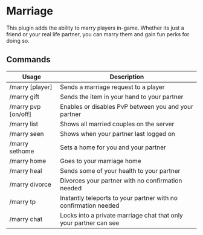 # Marriage

This plugin adds the ability to marry players in-game. Whether its just a friend or your real life partner, you can marry them and gain fun perks for doing so.


## Commands

| Usage | Description |
| -- | -- |
| /marry [player] | Sends a marriage request to a player
| /marry gift | Sends the item in your hand to your partner
| /marry pvp [on/off] | Enables or disables PvP between you and your partner
| /marry list | Shows all married couples on the server
| /marry seen | Shows when your partner last logged on
| /marry sethome | Sets a home for you and your partner
| /marry home | Goes to your marriage home
| /marry heal | Sends some of your health to your partner
| /marry divorce | Divorces your partner with no confirmation needed
| /marry tp | Instantly teleports to your partner with no confirmation needed
| /marry chat | Locks into a private marriage chat that only your partner can see
